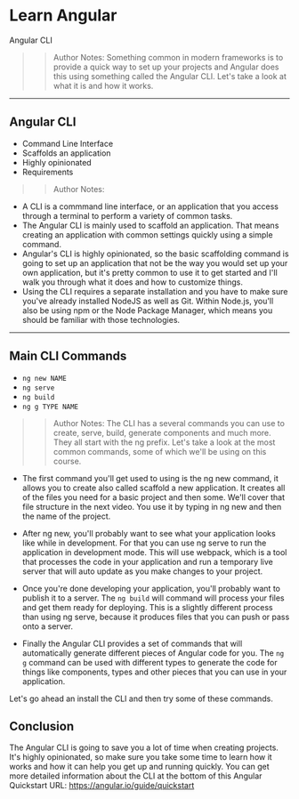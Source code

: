 <!-- .slide: data-state="title" -->
# Learn Angular
Angular CLI

> > Author Notes:
Something common in modern frameworks is to provide a quick way to set up your projects and Angular does this using something called the Angular CLI. Let's take a look  at what it is and how it works.

---

## Angular CLI

- Command Line Interface
- Scaffolds an application
- Highly opinionated
- Requirements

> > Author Notes:
- A CLI is a commmand line interface, or an application that you access through a terminal to perform a variety of common tasks.
- The Angular CLI is mainly used to scaffold an application. That means creating an application with common settings quickly using a simple command.
- Angular's CLI is highly opinionated, so the basic scaffolding command is going to set up an application that not be the way you would set up your own application, but it's pretty common to use it to get started and I'll walk you through what it does and how to customize things.
- Using the CLI requires a separate installation and you have to make sure you've already installed NodeJS as well as Git. Within Node.js, you'll also be using npm or the Node Package Manager, which means you should be familiar with those technologies.

---

## Main CLI Commands

- `ng new NAME`
- `ng serve`
- `ng build`
- `ng g TYPE NAME`

> > Author Notes:
The CLI has a several commands you can use to create, serve, build, generate components and much more. They all start with the ng prefix. Let's take a look at the most common commands, some of which we'll be using on this course.

- The first command you'll get used to using is the ng new command, it allows you to create also called scaffold a new application. It creates all of the files you need for a basic project and then some. We'll cover that file structure in the next video. You use it by typing in ng new and then the name of the project.

- After ng new, you'll probably want to see what your application looks like while in development. For that you can use ng serve to run the application in development mode. This will use webpack, which is a tool that processes the code in your application and run a temporary live server that will auto update as you make changes to your project.

- Once you're done developing your application, you'll probably want to publish it to a server. The `ng build` will command will process your files and get them ready for deploying. This is a slightly different process than using ng serve, because it produces files that you can push or pass onto a server.

- Finally  the Angular CLI provides a set of commands that will automatically generate different pieces of Angular code for you. The `ng g` command can be used with different types to generate the code for things like components, types and other pieces that you can use in your application.


Let's go ahead an install the CLI and then try some of these commands.


## Conclusion
The Angular CLI is going to save you a lot of time when creating projects. It's highly opinionated, so make sure you take some time to learn how it works and how it can help you get up and running quickly. You can get more detailed information about the CLI at the bottom of this Angular Quickstart URL: https://angular.io/guide/quickstart
